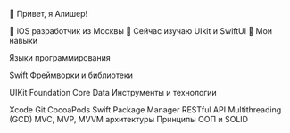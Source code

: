 👋 Привет, я Алишер!

📱 iOS разработчик из Москвы
💭 Сейчас изучаю UIkit и SwiftUI
🚀 Мои навыки

Языки программирования

Swift
Фреймворки и библиотеки

UIKit
Foundation
Core Data
Инструменты и технологии

Xcode
Git
CocoaPods
Swift Package Manager
RESTful API
Multithreading (GCD)
MVC, MVP, MVVM архитектуры
Принципы ООП и SOLID

<!--
**FaNtast2912/FaNtast2912** is a ✨ _special_ ✨ repository because its `README.md` (this file) appears on your GitHub profile.

Here are some ideas to get you started:

- 🔭 I’m currently working on ...
- 🌱 I’m currently learning ...
- 👯 I’m looking to collaborate on ...
- 🤔 I’m looking for help with ...
- 💬 Ask me about ...
- 📫 How to reach me: ...
- 😄 Pronouns: ...
- ⚡ Fun fact: ...
-->
